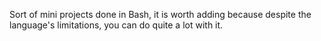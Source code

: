 Sort of mini projects done in Bash, it is worth adding because despite the language's limitations, you can do quite a lot with it.
